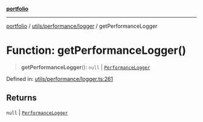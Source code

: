 [**portfolio**](../../../../README.md)

***

[portfolio](../../../../modules.md) / [utils/performance/logger](../README.md) / getPerformanceLogger

# Function: getPerformanceLogger()

> **getPerformanceLogger**(): `null` \| [`PerformanceLogger`](../classes/PerformanceLogger.md)

Defined in: [utils/performance/logger.ts:261](https://github.com/tnorlund/Portfolio/blob/181dfbe31282a82d9ba3b9773a40744c3c46d9bc/portfolio/utils/performance/logger.ts#L261)

## Returns

`null` \| [`PerformanceLogger`](../classes/PerformanceLogger.md)
